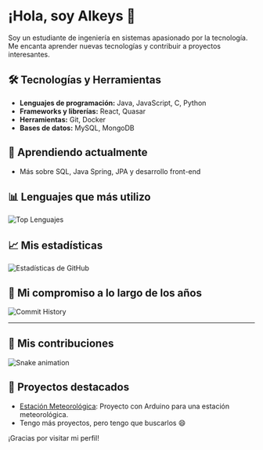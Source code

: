 # ¡Hola, soy Alkeys 👋

Soy un estudiante de ingeniería en sistemas apasionado por la tecnología. Me encanta aprender nuevas tecnologías y contribuir a proyectos interesantes.

## 🛠️ Tecnologías y Herramientas

- **Lenguajes de programación:** Java, JavaScript, C, Python
- **Frameworks y librerías:** React, Quasar
- **Herramientas:** Git, Docker
- **Bases de datos:** MySQL, MongoDB

## 🌱 Aprendiendo actualmente

- Más sobre SQL, Java Spring, JPA y desarrollo front-end

## 📊 Lenguajes que más utilizo

![Top Lenguajes](https://github-readme-stats.vercel.app/api/top-langs/?username=alkeys&layout=compact&theme=radical)

## 📈 Mis estadísticas

![Estadísticas de GitHub](https://github-readme-stats.vercel.app/api?username=alkeys&show_icons=true&theme=radical)

## 📅 Mi compromiso a lo largo de los años

![Commit History](https://github-readme-streak-stats.herokuapp.com/?user=alkeys&theme=radical&animation=true)

---

## 🐍 Mis contribuciones

![Snake animation](https://github.com/nombredeusuario/nombredeusuario/blob/output/snake.svg)




## 🚀 Proyectos destacados

- [Estación Meteorológica](https://github.com/alkeys/animated-guacamole): Proyecto con Arduino para una estación meteorológica.
- Tengo más proyectos, pero tengo que buscarlos 😄

¡Gracias por visitar mi perfil! 

